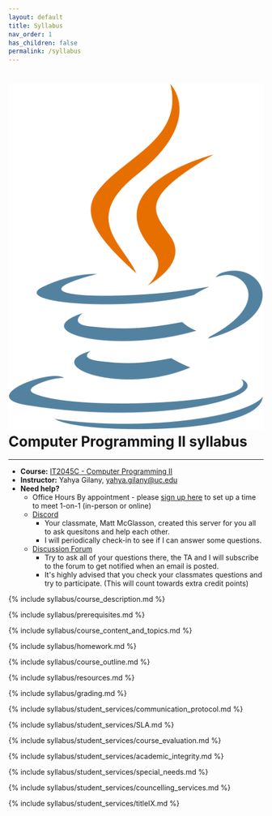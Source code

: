```yaml
---
layout: default
title: Syllabus
nav_order: 1
has_children: false
permalink: /syllabus
---
```


# <img src="assets/images/logo.svg" alt="class logo" class="logo"/> Computer Programming II syllabus
*** ***

* **Course:** [IT2045C - Computer Programming II](#)
* **Instructor:** Yahya Gilany, [yahya.gilany@uc.edu](mailto:yahya.gilany@uc.edu)
* **Need help?**
    * Office Hours By appointment - please [sign up here](https://outlook.office365.com/owa/calendar/OfficeHours@mailuc.onmicrosoft.com/bookings/) to set up a time to meet 1-on-1 (in-person or online)
    * [Discord](https://discord.gg/NGwFcbq)
        * Your classmate, Matt McGlasson, created this server for you all to ask quesitons and help each other.
        * I will periodically check-in to see if I can answer some questions.
    * [Discussion Forum](https://uc.instructure.com/courses/1256950/discussion_topics/4053031)
        * Try to ask all of your questions there, the TA and I will subscribe to the forum to get notified when an email is posted.
        * It's highly advised that you check your classmates questions and try to participate. (This will count towards extra credit points)


{% include syllabus/course_description.md %}

{% include syllabus/prerequisites.md %}

{% include syllabus/course_content_and_topics.md %}

{% include syllabus/homework.md %}

{% include syllabus/course_outline.md %}

{% include syllabus/resources.md %}

{% include syllabus/grading.md %}

{% include syllabus/student_services/communication_protocol.md %}

{% include syllabus/student_services/SLA.md %}

{% include syllabus/student_services/course_evaluation.md %}

{% include syllabus/student_services/academic_integrity.md %}

{% include syllabus/student_services/special_needs.md %}

{% include syllabus/student_services/councelling_services.md %}

{% include syllabus/student_services/titleIX.md %}